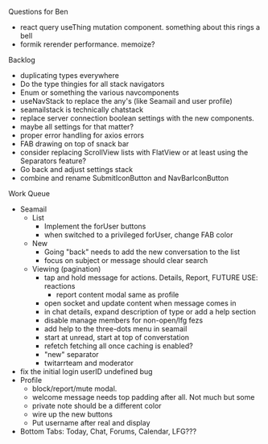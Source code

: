Questions for Ben
* react query useThing mutation component. something about this rings a bell
* formik rerender performance. memoize?

Backlog
* duplicating types everywhere
* Do the type thingies for all stack navigators
* Enum or something the various navcomponents
* useNavStack to replace the any's (like Seamail and user profile)
* seamailstack is technically chatstack
* replace server connection boolean settings with the new components.
* maybe all settings for that matter?
* proper error handling for axios errors
* FAB drawing on top of snack bar
* consider replacing ScrollView lists with FlatView or at least using the Separators feature?
* Go back and adjust settings stack
* combine and rename SubmitIconButton and NavBarIconButton

Work Queue
* Seamail
  * List
    * Implement the forUser buttons
    * when switched to a privileged forUser, change FAB color
  * New
    * Going "back" needs to add the new conversation to the list
    * focus on subject or message should clear search
  * Viewing (pagination)
    * tap and hold message for actions. Details, Report, FUTURE USE: reactions
      * report content modal same as profile
    * open socket and update content when message comes in
    * in chat details, expand description of type or add a help section
    * disable manage members for non-open/lfg fezs
    * add help to the three-dots menu in seamail
    * start at unread, start at top of converstation
    * refetch fetching all once caching is enabled?
    * "new" separator
    * twitarrteam and moderator
* fix the initial login userID undefined bug
* Profile
  * block/report/mute modal.
  * welcome message needs top padding after all. Not much but some
  * private note should be a different color
  * wire up the new buttons
  * Put username after real and display
* Bottom Tabs: Today, Chat, Forums, Calendar, LFG???
